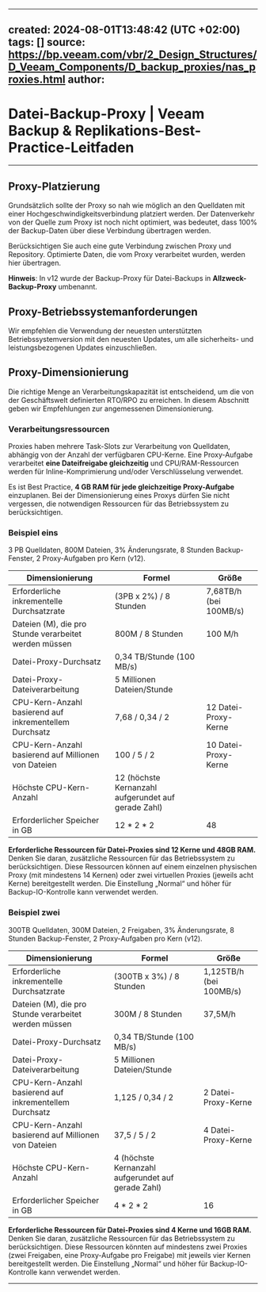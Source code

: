 
---
created: 2024-08-01T13:48:42 (UTC +02:00)
tags: []
source: https://bp.veeam.com/vbr/2_Design_Structures/D_Veeam_Components/D_backup_proxies/nas_proxies.html
author: 
---

# Datei-Backup-Proxy | Veeam Backup & Replikations-Best-Practice-Leitfaden

---
## [](https://bp.veeam.com/vbr/2_Design_Structures/D_Veeam_Components/D_backup_proxies/nas_proxies.html#proxy-placement)Proxy-Platzierung

Grundsätzlich sollte der Proxy so nah wie möglich an den Quelldaten mit einer Hochgeschwindigkeitsverbindung platziert werden. Der Datenverkehr von der Quelle zum Proxy ist noch nicht optimiert, was bedeutet, dass 100% der Backup-Daten über diese Verbindung übertragen werden.

Berücksichtigen Sie auch eine gute Verbindung zwischen Proxy und Repository. Optimierte Daten, die vom Proxy verarbeitet wurden, werden hier übertragen.

**Hinweis**: In v12 wurde der Backup-Proxy für Datei-Backups in **Allzweck-Backup-Proxy** umbenannt.

## [](https://bp.veeam.com/vbr/2_Design_Structures/D_Veeam_Components/D_backup_proxies/nas_proxies.html#proxy-os-requirements)Proxy-Betriebssystemanforderungen

Wir empfehlen die Verwendung der neuesten unterstützten Betriebssystemversion mit den neuesten Updates, um alle sicherheits- und leistungsbezogenen Updates einzuschließen.

## [](https://bp.veeam.com/vbr/2_Design_Structures/D_Veeam_Components/D_backup_proxies/nas_proxies.html#proxy-sizing)Proxy-Dimensionierung

Die richtige Menge an Verarbeitungskapazität ist entscheidend, um die von der Geschäftswelt definierten RTO/RPO zu erreichen. In diesem Abschnitt geben wir Empfehlungen zur angemessenen Dimensionierung.

### [](https://bp.veeam.com/vbr/2_Design_Structures/D_Veeam_Components/D_backup_proxies/nas_proxies.html#processing-resources)Verarbeitungsressourcen

Proxies haben mehrere Task-Slots zur Verarbeitung von Quelldaten, abhängig von der Anzahl der verfügbaren CPU-Kerne. Eine Proxy-Aufgabe verarbeitet **eine Dateifreigabe gleichzeitig** und CPU/RAM-Ressourcen werden für Inline-Komprimierung und/oder Verschlüsselung verwendet.

Es ist Best Practice, **4 GB RAM für jede gleichzeitige Proxy-Aufgabe** einzuplanen. Bei der Dimensionierung eines Proxys dürfen Sie nicht vergessen, die notwendigen Ressourcen für das Betriebssystem zu berücksichtigen.

### [](https://bp.veeam.com/vbr/2_Design_Structures/D_Veeam_Components/D_backup_proxies/nas_proxies.html#example-one)Beispiel eins

3 PB Quelldaten, 800M Dateien, 3% Änderungsrate, 8 Stunden Backup-Fenster, 2 Proxy-Aufgaben pro Kern (v12).

| Dimensionierung | Formel | Größe |
| --- | --- | --- |
| Erforderliche inkrementelle Durchsatzrate | (3PB x 2%) / 8 Stunden | 7,68TB/h (bei 100MB/s) |
| Dateien (M), die pro Stunde verarbeitet werden müssen | 800M / 8 Stunden | 100 M/h |
| Datei-Proxy-Durchsatz | 0,34 TB/Stunde (100 MB/s) |   |
| Datei-Proxy-Dateiverarbeitung | 5 Millionen Dateien/Stunde |   |
| CPU-Kern-Anzahl basierend auf inkrementellem Durchsatz | 7,68 / 0,34 / 2 | 12 Datei-Proxy-Kerne |
| CPU-Kern-Anzahl basierend auf Millionen von Dateien | 100 / 5 / 2 | 10 Datei-Proxy-Kerne |
| Höchste CPU-Kern-Anzahl | 12 (höchste Kernanzahl aufgerundet auf gerade Zahl) |   |
| Erforderlicher Speicher in GB | 12 \* 2 \* 2 | 48 |

**Erforderliche Ressourcen für Datei-Proxies sind 12 Kerne und 48GB RAM.** Denken Sie daran, zusätzliche Ressourcen für das Betriebssystem zu berücksichtigen. Diese Ressourcen können auf einem einzelnen physischen Proxy (mit mindestens 14 Kernen) oder zwei virtuellen Proxies (jeweils acht Kerne) bereitgestellt werden. Die Einstellung „Normal“ und höher für Backup-IO-Kontrolle kann verwendet werden.

### [](https://bp.veeam.com/vbr/2_Design_Structures/D_Veeam_Components/D_backup_proxies/nas_proxies.html#example-two)Beispiel zwei

300TB Quelldaten, 300M Dateien, 2 Freigaben, 3% Änderungsrate, 8 Stunden Backup-Fenster, 2 Proxy-Aufgaben pro Kern (v12).

| Dimensionierung | Formel | Größe |
| --- | --- | --- |
| Erforderliche inkrementelle Durchsatzrate | (300TB x 3%) / 8 Stunden | 1,125TB/h (bei 100MB/s) |
| Dateien (M), die pro Stunde verarbeitet werden müssen | 300M / 8 Stunden | 37,5M/h |
| Datei-Proxy-Durchsatz | 0,34 TB/Stunde (100 MB/s) |   |
| Datei-Proxy-Dateiverarbeitung | 5 Millionen Dateien/Stunde |   |
| CPU-Kern-Anzahl basierend auf inkrementellem Durchsatz | 1,125 / 0,34 / 2 | 2 Datei-Proxy-Kerne |
| CPU-Kern-Anzahl basierend auf Millionen von Dateien | 37,5 / 5 / 2 | 4 Datei-Proxy-Kerne |
| Höchste CPU-Kern-Anzahl | 4 (höchste Kernanzahl aufgerundet auf gerade Zahl) |   |
| Erforderlicher Speicher in GB | 4 \* 2 \* 2 | 16 |

**Erforderliche Ressourcen für Datei-Proxies sind 4 Kerne und 16GB RAM.** Denken Sie daran, zusätzliche Ressourcen für das Betriebssystem zu berücksichtigen. Diese Ressourcen könnten auf mindestens zwei Proxies (zwei Freigaben, eine Proxy-Aufgabe pro Freigabe) mit jeweils vier Kernen bereitgestellt werden. Die Einstellung „Normal“ und höher für Backup-IO-Kontrolle kann verwendet werden.

___
